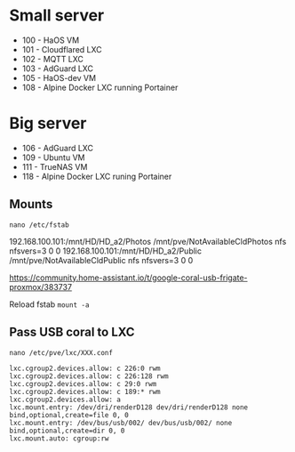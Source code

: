 # Small server
* 100 - HaOS VM
* 101 - Cloudflared LXC
* 102 - MQTT LXC
* 103 - AdGuard LXC
* 105 - HaOS-dev VM
* 108 - Alpine Docker LXC running Portainer

# Big server
* 106 - AdGuard LXC
* 109 - Ubuntu VM
* 111 - TrueNAS VM
* 118 - Alpine Docker LXC runing Portainer

## Mounts 
``nano /etc/fstab``

192.168.100.101:/mnt/HD/HD_a2/Photos /mnt/pve/NotAvailableCldPhotos nfs nfsvers=3 0 0
192.168.100.101:/mnt/HD/HD_a2/Public /mnt/pve/NotAvailableCldPublic nfs nfsvers=3 0 0

https://community.home-assistant.io/t/google-coral-usb-frigate-proxmox/383737

Reload fstab
``mount -a``

## Pass USB coral to LXC

`nano /etc/pve/lxc/XXX.conf`

```
lxc.cgroup2.devices.allow: c 226:0 rwm
lxc.cgroup2.devices.allow: c 226:128 rwm
lxc.cgroup2.devices.allow: c 29:0 rwm
lxc.cgroup2.devices.allow: c 189:* rwm
lxc.cgroup2.devices.allow: a
lxc.mount.entry: /dev/dri/renderD128 dev/dri/renderD128 none bind,optional,create=file 0, 0
lxc.mount.entry: /dev/bus/usb/002/ dev/bus/usb/002/ none bind,optional,create=dir 0, 0
lxc.mount.auto: cgroup:rw
```
